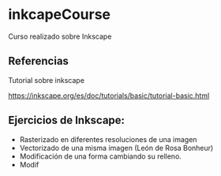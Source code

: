 # inkcapeCourse
Curso realizado sobre Inkscape

## Referencias

Tutorial sobre inkscape 

https://inkscape.org/es/doc/tutorials/basic/tutorial-basic.html

## Ejercicios de Inkscape:

*  Rasterizado en diferentes resoluciones de una imagen 
*  Vectorizado de una misma imagen (León de Rosa Bonheur)
*  Modificación de una forma cambiando su relleno.
*  Modif


